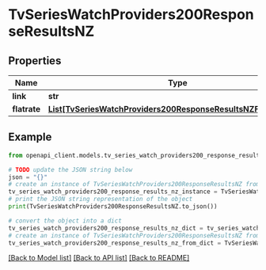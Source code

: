 # TvSeriesWatchProviders200ResponseResultsNZ


## Properties

Name | Type | Description | Notes
------------ | ------------- | ------------- | -------------
**link** | **str** |  | [optional] 
**flatrate** | [**List[TvSeriesWatchProviders200ResponseResultsNZFlatrateInner]**](TvSeriesWatchProviders200ResponseResultsNZFlatrateInner.md) |  | [optional] 

## Example

```python
from openapi_client.models.tv_series_watch_providers200_response_results_nz import TvSeriesWatchProviders200ResponseResultsNZ

# TODO update the JSON string below
json = "{}"
# create an instance of TvSeriesWatchProviders200ResponseResultsNZ from a JSON string
tv_series_watch_providers200_response_results_nz_instance = TvSeriesWatchProviders200ResponseResultsNZ.from_json(json)
# print the JSON string representation of the object
print(TvSeriesWatchProviders200ResponseResultsNZ.to_json())

# convert the object into a dict
tv_series_watch_providers200_response_results_nz_dict = tv_series_watch_providers200_response_results_nz_instance.to_dict()
# create an instance of TvSeriesWatchProviders200ResponseResultsNZ from a dict
tv_series_watch_providers200_response_results_nz_from_dict = TvSeriesWatchProviders200ResponseResultsNZ.from_dict(tv_series_watch_providers200_response_results_nz_dict)
```
[[Back to Model list]](../README.md#documentation-for-models) [[Back to API list]](../README.md#documentation-for-api-endpoints) [[Back to README]](../README.md)


